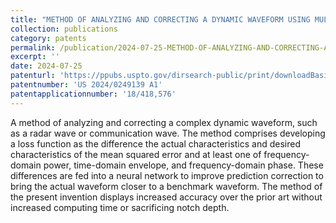 ```yaml
---
title: "METHOD OF ANALYZING AND CORRECTING A DYNAMIC WAVEFORM USING MULTIVARIATE ERROR LOSS FUNCTIONS"
collection: publications
category: patents
permalink: /publication/2024-07-25-METHOD-OF-ANALYZING-AND-CORRECTING-A-DYNAMIC-WAVEFORM-USING-MULTIVARIATE-ERROR-LOSS-FUNCTIONS
excerpt: ''
date: 2024-07-25
patenturl: 'https://ppubs.uspto.gov/dirsearch-public/print/downloadBasicPdf/20240249139?requestToken=eyJzdWIiOiJiM2M0YzhjNC1jOWQ1LTRjNjAtODhiNy0zZDJmMTE4YTI5ZTciLCJ2ZXIiOiJiMWY4NjJhNC00NzgxLTQ4NDYtODk0ZC00Mzc5ODE2NmY0OGIiLCJleHAiOjB9'
patentnumber: 'US 2024/0249139 A1'
patentapplicationnumber: '18/418,576'
---
```


A method of analyzing and correcting a complex dynamic waveform, such as a radar wave or communication wave. The method comprises developing a loss function as the difference the actual characteristics and desired characteristics of the mean squared error and at least one of frequency-domain power, time-domain envelope, and frequency-domain phase. These differences are fed into a neural network to improve prediction correction to bring the actual waveform closer to a benchmark waveform. The method of the present invention displays increased accuracy over the prior art without increased computing time or sacrificing notch depth.